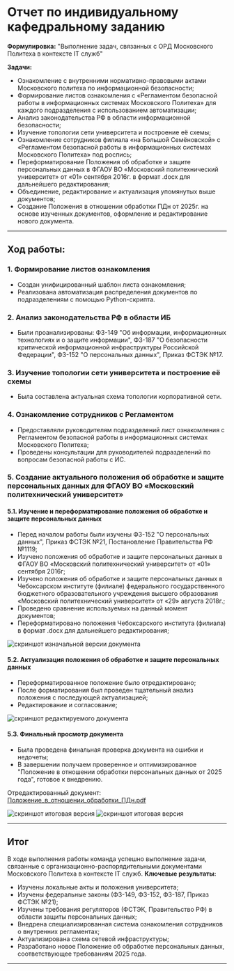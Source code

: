 # Отчет по индивидуальному кафедральному заданию
**Формулировка:** "Выполнение задач, связанных с ОРД Московского Политеха в контексте IT служб"

**Задачи:**

- Ознакомление с внутренними нормативно-правовыми актами Московского политеха по информационной безопасности;
- Формирование листов ознакомления с «Регламентом безопасной работы в информационных системах Московского Политеха» для каждого подразделения с использованием автоматизации;
- Анализ законодательства РФ в области информационной безопасности;
- Изучение топологии сети университета и построение её схемы;
- Ознакомление сотрудников филиала «на Большой Семёновской» с «Регламентом безопасной работы в информационных системах Московского Политеха» под роспись;
- Переформатирование Положения об обработке и защите персональных данных в ФГАОУ ВО «Московский политехнический университет» от «01» сентября 2016г. в формат .docx для дальнейшего редактирования;
- Объединение, редактирование и актуализация упомянутых выше документов;
- Создание Положения в отношении обработки ПДн от 2025г. на основе изученных документов, оформление и редактирование нового документа.

---

## Ход работы:

### 1. Формирование листов ознакомления

- Создан унифицированный шаблон листа ознакомления;
- Реализована автоматизация распределения документов по подразделениям с помощью Python-скрипта.
  
### 2. Анализ законодательства РФ в области ИБ

- Были проанализированы: ФЗ-149 "Об информации, информационных технологиях и о защите информации", ФЗ-187 "О безопасности критической информационной инфраструктуры Российской Федерации", ФЗ-152 "О персональных данных", Приказ ФСТЭК №17.
  
### 3. Изучение топологии сети университета и построение её схемы

- Была составлена актуальная схема топологии корпоративной сети.
  
### 4. Ознакомление сотрудников с Регламентом

- Предоставляли руководителям подразделений лист ознакомления с Регламентом безопасной работы в информационных системах Московского Политеха;
- Проведены консультации для руководителей подразделений по вопросам безопасной работы с ИС.

### 5. Создание актуального положения об обработке и защите персональных данных для ФГАОУ ВО «Московский политехнический университет»

#### 5.1. Изучение и переформатирование положения об обработке и защите персональных данных

- Перед началом работы были изучены ФЗ-152 "О персональных данных", Приказ ФСТЭК №21, Постановление Правительства РФ №1119;
- Изучено положения об обработке и защите персональных данных в ФГАОУ ВО «Московский политехнический университет» от «01» сентября 2016г;
- Изучено положения об обработке и защите персональных данных в Чебоксарском институте (филиале) федерального государственного бюджетного образовательного учреждения высшего образования «Московский политехнический университет» от «29» августа 2018г.;
- Проведено сравнение используемых на данный момент документов;
- Переформатировано положения Чебоксарского института (филиала) в формат .docx для дальнейшего редактирования;

 ![скриншот изначальной версии документа](media/personal_task/screen_1.png) 

#### 5.2. Актуализация положения об обработке и защите персональных данных

- Переформатированное положение было отредактировано;
- После форматирования был проведен тщательный анализ положения с последующей актуализацией;
- Редактирование и согласование;

![скриншот редактируемого документа](media/personal_task/screen_2.png)


#### 5.3. Финальный просмотр документа

- Была проведена финальная проверка документа на ошибки и недочеты;
- В завершении получаем проверенное и оптимизированное "Положение в отношении обработки персональных данных от 2025 года", готовое к внедрению.

Отредактированный документ: [Положение_в_отношении_обработки_ПДн.pdf](https://github.com/user-attachments/files/20236963/_._._._.pdf)

![скриншот итоговая версия](media/personal_task/screen_3.png)
![скриншот итоговая версия](media/personal_task/screen_4.png)

---

## Итог

В ходе выполнения работы команда успешно выполнение задачи, связанные с организационно-распорядительными документами Московского Политеха в контексте IT служб. 
**Ключевые результаты:**

- Изучены локальные акты и положения университета;
- Изучены федеральные законы (ФЗ-149, ФЗ-152, ФЗ-187, Приказ ФСТЭК №21);
- Изучены требования регуляторов (ФСТЭК, Правительство РФ) в области защиты персональных данных;
- Внедрена специализированная система ознакомления сотрудников о внутренних регламентах;
- Актуализирована схема сетевой инфраструктуры;
- Разработано новое Положение об обработке персональных данных, соответствующее требованиям 2025 года.

---
